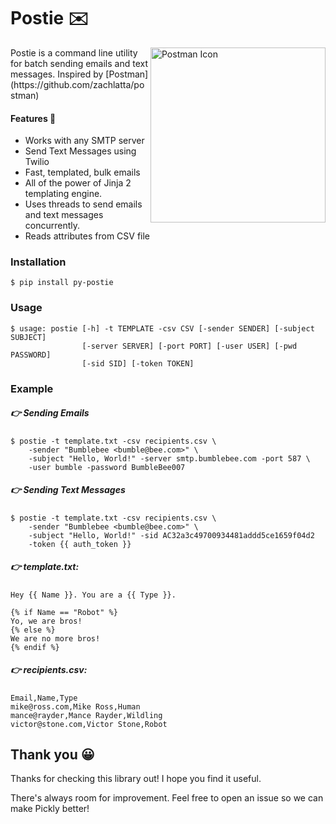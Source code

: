 # Postie :envelope:

<img src="http://41.media.tumblr.com/tumblr_md787xAplD1rnrne9o1_1280.png" width="280" alt="Postman Icon" align="right">
Postie is a command line utility for batch sending emails and text messages. Inspired by [Postman](https://github.com/zachlatta/postman)

#### Features 🙈

* Works with any SMTP server
* Send Text Messages using Twilio
* Fast, templated, bulk emails
* All of the power of Jinja 2 templating engine.
* Uses threads to send emails and text messages concurrently.
* Reads attributes from CSV file

### Installation

    $ pip install py-postie

### Usage 

    $ usage: postie [-h] -t TEMPLATE -csv CSV [-sender SENDER] [-subject SUBJECT]
                    [-server SERVER] [-port PORT] [-user USER] [-pwd PASSWORD]
                    [-sid SID] [-token TOKEN]

### Example

##### 👉 Sending Emails

```
$ postie -t template.txt -csv recipients.csv \
    -sender "Bumblebee <bumble@bee.com>" \
    -subject "Hello, World!" -server smtp.bumblebee.com -port 587 \
    -user bumble -password BumbleBee007
```

##### 👉 Sending Text Messages

```
$ postie -t template.txt -csv recipients.csv \
    -sender "Bumblebee <bumble@bee.com>" \
    -subject "Hello, World!" -sid AC32a3c49700934481addd5ce1659f04d2
    -token {{ auth_token }}
```
##### 👉 template.txt:

```
Hey {{ Name }}. You are a {{ Type }}.

{% if Name == "Robot" %}
Yo, we are bros!
{% else %}
We are no more bros!
{% endif %}
```

##### 👉 recipients.csv:

```
Email,Name,Type
mike@ross.com,Mike Ross,Human
mance@rayder,Mance Rayder,Wildling
victor@stone.com,Victor Stone,Robot
```
## Thank you 😀
Thanks for checking this library out! I hope you find it useful.

There's always room for improvement. Feel free to open an issue so we can make Pickly better!
